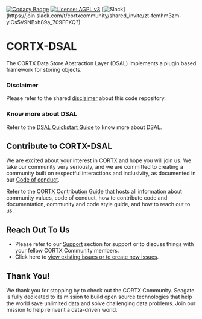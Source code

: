 [![Codacy Badge](https://api.codacy.com/project/badge/Grade/d24a585319b847958f2ce2ca2abd8ef0)](https://app.codacy.com/gh/Seagate/cortx-dsal?utm_source=github.com&utm_medium=referral&utm_content=Seagate/cortx-dsal&utm_campaign=Badge_Grade) [![License: AGPL v3](https://img.shields.io/badge/License-AGPL%20v3-blue.svg)](https://github.com/Seagate/cortx-dsal/blob/main/LICENSE) [![Slack](https://img.shields.io/badge/chat-on%20Slack-blue")](https://join.slack.com/t/cortxcommunity/shared_invite/zt-femhm3zm-yiCs5V9NBxh89a_709FFXQ?)

# CORTX-DSAL

The CORTX Data Store Abstraction Layer (DSAL) implements a plugin based framework for storing objects.

### Disclaimer
Please refer to the shared [disclaimer](https://github.com/Seagate/cortx-posix#disclaimer) about this code repository.

### Know more about DSAL
Refer to the [DSAL Quickstart Guide](doc/HighLevelOverview.md) to know more about DSAL.

## Contribute to CORTX-DSAL

We are excited about your interest in CORTX and hope you will join us. We take our community very seriously, and we are committed to creating a community built on respectful interactions and inclusivity, as documented in our [Code of conduct](CODE_OF_CONDUCT.md).

Refer to the [CORTX Contribution Guide](CONTRIBUTING.md) that hosts all information about community values, code of conduct, how to contribute code and documentation, community and code style guide, and how to reach out to us.

## Reach Out To Us

- Please refer to our [Support](SUPPORT.md) section for support or to discuss things with your fellow CORTX Community members.
- Click here to [view existing issues or to create new issues](https://github.com/Seagate/cortx-posix/issues).

## Thank You!

We thank you for stopping by to check out the CORTX Community. Seagate is fully dedicated to its mission to build open source technologies that help the world save unlimited data and solve challenging data problems. Join our mission to help reinvent a data-driven world.
